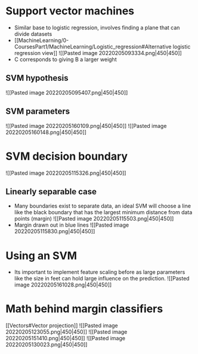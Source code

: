 # Support vector machines
- Similar base to logistic regression, involves finding a plane that can divide datasets
- [[MachineLearning/0-CoursesPart1/MachineLearning/Logistic_regression#Alternative logistic regression view]]
![[Pasted image 20220205093334.png|450|450]]
- C corresponds to giving B a larger weight
## SVM hypothesis
![[Pasted image 20220205095407.png|450|450]]

## SVM parameters
![[Pasted image 20220205160109.png|450|450]]
![[Pasted image 20220205160148.png|450|450]]
# SVM decision boundary
![[Pasted image 20220205115326.png|450|450]]
## Linearly separable case
- Many boundaries exist to separate data, an ideal SVM will choose a line like the black boundary that has the largest minimum distance from data points (margin)
![[Pasted image 20220205115503.png|450|450]]
- Margin drawn out in blue lines
![[Pasted image 20220205115830.png|450|450]]

# Using an SVM
- Its important to implement feature scaling before as large parameters like the size in feet can hold large influence on the prediction.
![[Pasted image 20220205161028.png|450|450]]
# Math behind margin classifiers
[[Vectors#Vector projection]]
![[Pasted image 20220205123055.png|450|450]]
![[Pasted image 20220205151410.png|450|450]]
![[Pasted image 20220205130023.png|450|450]]
